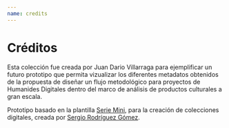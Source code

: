 ```yaml
---
name: credits
---
```


# Créditos

Esta colección fue creada por Juan Dario Villarraga para ejemplificar un futuro prototipo que permita vizualizar los diferentes metadatos obtenidos de la propuesta de diseñar un flujo metodológico para proyectos de Humanides Digitales dentro del marco de análisis de productos culturales a gran escala. 

Prototipo basado en la plantilla [Serie Mini](https://github.com/srsergiorodriguez/serie-mini), para la creación de colecciones digitales, creada por [Sergio Rodríguez Gómez](https://srsergiorodriguez.github.io/).

